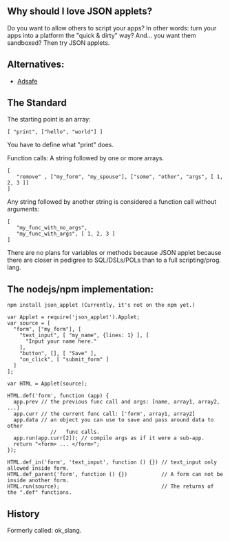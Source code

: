 
Why should I love JSON applets?
-------------------------------

Do you want to allow others to script your apps? In other words: turn your apps into a
platform the "quick & dirty" way? And... you want them sandboxed? Then try JSON applets. 


Alternatives:
-------------

* [Adsafe](http://www.adsafe.org/)

The Standard
-------------------------

The starting point is an array:

    [ "print", ["hello", "world"] ]

You have to define what "print" does.

Function calls: A string followed by one or more arrays.

    [
       "remove" , ["my_form", "my_spouse"], ["some", "other", "args", [ 1, 2, 3 ]]
    ]

Any string followed by another string is considered a function call without arguments:

    [
       "my_func_with_no_args",
       "my_func_with_args", [ 1, 2, 3 ]
    ]

There are no plans for variables or methods because JSON applet because
there are closer in pedigree to SQL/DSLs/POLs than to a full scripting/prog. lang.

The nodejs/npm implementation:
------------------------------

    npm install json_applet (Currently, it's not on the npm yet.)

    var Applet = require('json_applet').Applet;
    var source = [
      "form", ["my_form"], [
        "text_input", [ "my_name", {lines: 1} ], [
          "Input your name here."
        ],
        "button", [], [ "Save" ],
        "on_click", [ "submit_form" ]
      ]
    ];

    var HTML = Applet(source);

    HTML.def('form', function (app) {
      app.prev // the previous func call and args: [name, array1, array2, ...]
      app.curr // the current func call: ['form', array1, array2]
      app.data // an object you can use to save and pass around data to other
                  //   func calls.
      app.run(app.curr[2]); // compile args as if it were a sub-app.
      return "<form> ... </form>";
    });

    HTML.def_in('form', 'text_input', function () {}) // text_input only allowed inside form.
    HTML.def_parent('form', function () {})           // A form can not be inside another form.
    HTML.run(source);                                 // The returns of the ".def" functions.


History
-------

Formerly called: ok\_slang.






